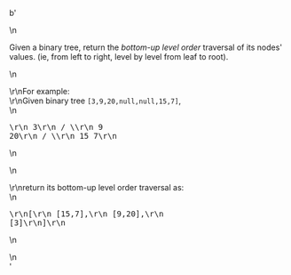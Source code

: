 b'<div class="question-description">\n<p><p>Given a binary tree, return the <i>bottom-up level order</i> traversal of its nodes\' values. (ie, from left to right, level by level from leaf to root).</p>\n<p>\r\nFor example:<br/>\r\nGiven binary tree <code>[3,9,20,null,null,15,7]</code>,<br/>\n<pre>\r\n    3\r\n   / \\\r\n  9  20\r\n    /  \\\r\n   15   7\r\n</pre>\n</p>\n<p>\r\nreturn its bottom-up level order traversal as:<br/>\n<pre>\r\n[\r\n  [15,7],\r\n  [9,20],\r\n  [3]\r\n]\r\n</pre>\n</p></p>\n</div>'